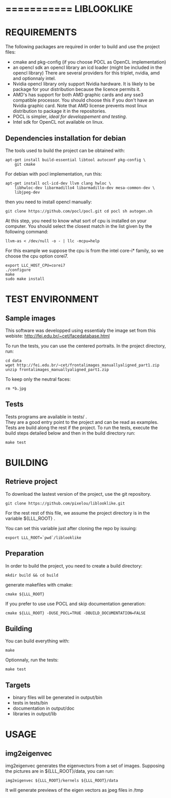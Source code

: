 =========== 
LIBLOOKLIKE 
===========


REQUIREMENTS 
============

The following packages are required in order to build and use the
project files:

* cmake and pkg-config (if you choose POCL as OpenCL implementation)
* an opencl sdk an opencl library an icd loader (might be included in
  the opencl library)
There are several providers for this triplet, nvidia, amd and
optionnaly intel.
* Nvidia opencl library only support Nvidia hardware. It is likely to
  be package for your distribution because the licence permits it.
* AMD's has support for both AMD graphic cards and any sse3 compatible
  processor. You should choose this if you don't have an Nvidia 
  graphic card. Note that AMD license prevents most linux distribution
  to package it in the repositories.
* POCL is simpler, *ideal for developpement and testing*. 
* Intel sdk for OpenCL not available on linux.


Dependencies installation for debian
------------------------------------

The tools used to build the project can be obtained with:
    
    apt-get install build-essential libtool autoconf pkg-config \
        git cmake 

For debian with pocl implementation, run this:

    apt-get install ocl-icd-dev llvm clang hwloc \
        libhwloc-dev libarmadillo4 libarmadillo-dev mesa-common-dev \
        libjpeg-dev

then you need to install opencl manually:

    git clone https://github.com/pocl/pocl.git cd pocl sh autogen.sh

At this step, you need to know what sort of cpu is installed on your
computer. You should select the closest match in the list given by the
following command:

    llvm-as < /dev/null -o - | llc -mcpu=help

For this example we suppose the cpu is from the intel core-i\* family,
so we choose the cpu option corei7.

    export LLC_HOST_CPU=corei7 
    ./configure
    make
    sudo make install


TEST ENVIRONMENT 
================

Sample images 
-------------

This software was developped using essentialy the image set from this
webiste: http://fei.edu.br/~cet/facedatabase.html

To run the tests, you can use the centered portraits.  In the project
directory, run:

    cd data 
    wget http://fei.edu.br/~cet/frontalimages_manuallyaligned_part1.zip 
    unzip frontalimages_manuallyaligned_part1.zip

To keep only the neutral faces:

    rm *b.jpg

Tests 
-----

Tests programs are available in tests/ .  
They are a good entry point to the project and can be read as 
examples. Tests are build along the rest if the project. To run the 
tests, execute the build steps detailed below and then in the build 
directory run:

    make test


BUILDING
========

Retrieve project
----------------

To download the lastest version of the project, use the git repository.

    git clone https://github.com/pixelou/liblooklike.git

For the rest rest of this file, we assume the project directory is in the
variable ${LLL_ROOT} .

You can set this variable just after cloning the repo by issuing:

    export LLL_ROOT=`pwd`/liblooklike

Preparation
-----------

In order to build the project, you need to create a build directory:

    mkdir build && cd build

generate makefiles with cmake:

    cmake ${LLL_ROOT}

If you prefer to use use POCL and skip documentation generation:

    cmake ${LLL_ROOT} -DUSE_POCL=TRUE -DBUILD_DOCUMENTATION=FALSE

Building
--------

You can build everything with:

    make

Optionnaly, run the tests:

    make test

Targets
-------

* binary files will be generated in output/bin
* tests in tests/bin
* documentation in output/doc
* libraries in output/lib


USAGE
=====

img2eigenvec
------------

img2eigenvec generates the eigenvectors from a set of images.
Supposing the pictures are in ${LLL_ROOT}/data, you can run:

    img2eigenvec ${LLL_ROOT}/kernels ${LLL_ROOT}/data

It will generate previews of the eigen vectors as jpeg files in /tmp


